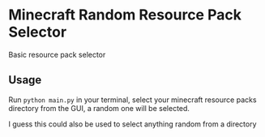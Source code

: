 # Minecraft Random Resource Pack Selector
Basic resource pack selector

## Usage
Run `python main.py` in your terminal, select your minecraft resource packs directory from the GUI, a random one will be selected.

I guess this could also be used to select anything random from a directory